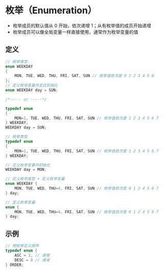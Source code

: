 # 枚举（Enumeration）

* 枚举成员的默认值从 0 开始，依次递增 1；从有枚举值的成员开始递增
* 枚举成员可以像全局变量一样直接使用，通常作为枚举变量的值

## 定义

```c
// 枚举类型
enum WEEKDAY
{
    MON, TUE, WED, THU, FRI, SAT, SUN // 枚举值依次是 0 1 2 3 4 5 6
};
// 定义枚举变量并显式初始化
enum WEEKDAY day = SUN;

/*----- or -----*/

typedef enum
{
    MON=1, TUE, WED, THU, FRI, SAT, SUN // 枚举值依次是 1 2 3 4 5 6 7
} WEEKDAY;
WEEKDAY day = SUN;
```

```c
// 枚举类型
typedef enum
{
    MON=1, TUE, WED, THU, FRI, SAT, SUN // 枚举值依次是 1 2 3 4 5 6 7
} WEEKDAY;

// 定义枚举变量并初始化
WEEKDAY day = MON;
```

```c
// 定义枚举类型 + 定义枚举变量
enum WEEKDAY {
    MON, TUE, WED, THU=4, FRI, SAT, SUN // 枚举值依次是 0 1 2 4 5 6 7
} day;
```

```c
// 定义枚举变量
enum {
    MON, TUE, WED, THU=4, FRI, SAT, SUN // 枚举值依次是 0 1 2 4 5 6 7
} day;
```

## 示例

```c
// 用枚举定义顺序
typedef enum {
    ASC = 1, // 递增
    DESC = 0 // 递减
} ORDER;
```
